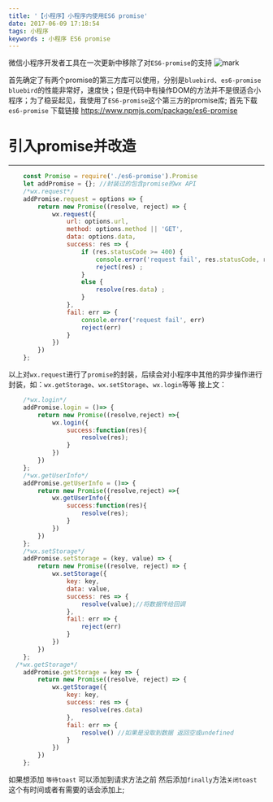```yaml
---
title: '【小程序】小程序内使用ES6 promise'
date: 2017-06-09 17:18:54
tags: 小程序
keywords : 小程序 ES6 promise 
---
```

微信小程序开发者工具在一次更新中移除了对`ES6-promise`的支持
![mark](http://oopl89lfl.bkt.clouddn.com/myerlee/20170609/175735706.png?imageslim)
<!--more-->
首先确定了有两个promise的第三方库可以使用，分别是`bluebird`、`es6-promise`
`bluebird`的性能非常好，速度快；但是代码中有操作DOM的方法并不是很适合小程序；为了稳妥起见，我使用了`ES6-promise`这个第三方的promise库;
首先下载 `es6-promise` 下载链接 https://www.npmjs.com/package/es6-promise 

# 引入promise并改造
------------------
```js
    const Promise = require('./es6-promise').Promise
    let addPromise = {}; //封装过的包含promise的wx API
    /*wx.request*/
    addPromise.request = options => {
        return new Promise((resolve, reject) => {
            wx.request({
                url: options.url,
                method: options.method || 'GET',
                data: options.data,
                success: res => {
                    if (res.statusCode >= 400) {
                        console.error('request fail', res.statusCode, res.data)
                        reject(res) ;
                    }
                    else {
                        resolve(res.data) ;
                    }
                },
                fail: err => {
                    console.error('request fail', err)
                    reject(err)
                }
            })
        })
    };
```
以上对`wx.request`进行了`promise`的封装，后续会对小程序中其他的异步操作进行封装，如：`wx.getStorage`、`wx.setStorage`、`wx.login`等等
接上文：
```js
    /*wx.login*/
    addPromise.login = ()=> {
        return new Promise((resolve,reject) =>{
            wx.login({
                success:function(res){
                    resolve(res);
                }
            })
        })
    };
    /*wx.getUserInfo*/
    addPromise.getUserInfo = ()=> {
        return new Promise((resolve,reject) =>{
            wx.getUserInfo({
                success:function(res){
                    resolve(res);
                }
            })
        })
    };
    /*wx.setStorage*/
    addPromise.setStorage = (key, value) => {
        return new Promise((resolve, reject) => {
            wx.setStorage({
                key: key,
                data: value,
                success: res => {
                    resolve(value);//将数据传给回调
                },
                fail: err => {
                    reject(err)
                }
            })
        })
    };
  /*wx.getStorage*/
    addPromise.getStorage = key => {
        return new Promise((resolve, reject) => {
            wx.getStorage({
                key: key,
                success: res => {
                    resolve(res.data)
                },
                fail: err => {
                    resolve() //如果是没取到数据 返回空或undefined
                }
            })
        })
    };
```
如果想添加 `等待toast` 可以添加到请求方法之前 然后添加`finally`方法`关闭toast` 这个有时间或者有需要的话会添加上;
